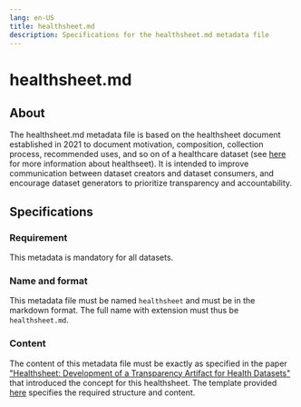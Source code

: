 ```yaml
---
lang: en-US
title: healthsheet.md
description: Specifications for the healthsheet.md metadata file
---
```


# healthsheet.md

## About

The healthsheet.md metadata file is based on the healthsheet document established in 2021 to document motivation, composition, collection process, recommended uses, and so on of a healthcare dataset (see [here](https://doi.org/10.1145/3531146.3533239) for more information about healthseet). It is intended to improve communication between dataset creators and dataset consumers, and encourage dataset generators to prioritize transparency and accountability.

## Specifications

### Requirement

This metadata is mandatory for all datasets.

### Name and format

This metadata file must be named `healthsheet` and must be in the markdown format. The full name with extension must thus be `healthsheet.md`.

### Content

The content of this metadata file must be exactly as specified in the paper ["Healthsheet: Development of a Transparency Artifact for Health Datasets"](https://doi.org/10.1145/3531146.3533239) that introduced the concept for this healthsheet. The template provided [here](../../implementing-cds/templates.md) specifies the required structure and content.
